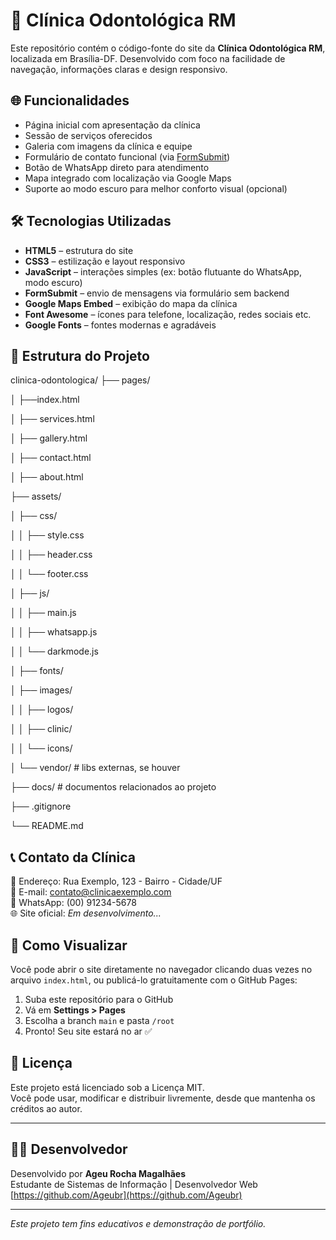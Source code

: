 # 🦷 Clínica Odontológica RM

Este repositório contém o código-fonte do site da **Clínica Odontológica RM**, localizada em Brasília-DF. Desenvolvido com foco na facilidade de navegação, informações claras e design responsivo.

## 🌐 Funcionalidades

- Página inicial com apresentação da clínica  
- Sessão de serviços oferecidos  
- Galeria com imagens da clínica e equipe  
- Formulário de contato funcional (via [FormSubmit](https://formsubmit.co/))  
- Botão de WhatsApp direto para atendimento  
- Mapa integrado com localização via Google Maps  
- Suporte ao modo escuro para melhor conforto visual (opcional)  

## 🛠 Tecnologias Utilizadas

- **HTML5** – estrutura do site  
- **CSS3** – estilização e layout responsivo  
- **JavaScript** – interações simples (ex: botão flutuante do WhatsApp, modo escuro)  
- **FormSubmit** – envio de mensagens via formulário sem backend  
- **Google Maps Embed** – exibição do mapa da clínica  
- **Font Awesome** – ícones para telefone, localização, redes sociais etc.  
- **Google Fonts** – fontes modernas e agradáveis  

## 📁 Estrutura do Projeto

clinica-odontologica/
├── pages/

│   ├──index.html

│   ├── services.html

│   ├── gallery.html

│   ├── contact.html

│   ├── about.html

├── assets/

│   ├── css/

│   │   ├── style.css

│   │   ├── header.css

│   │   └── footer.css

│   ├── js/

│   │   ├── main.js

│   │   ├── whatsapp.js

│   │   └── darkmode.js

│   ├── fonts/

│   ├── images/

│   │   ├── logos/

│   │   ├── clinic/

│   │   └── icons/

│   └── vendor/           # libs externas, se houver

├── docs/                 # documentos relacionados ao projeto

├── .gitignore

└── README.md


## 📞 Contato da Clínica

📍 Endereço: Rua Exemplo, 123 - Bairro - Cidade/UF  
📧 E-mail: contato@clinicaexemplo.com  
📱 WhatsApp: (00) 91234-5678  
🌐 Site oficial: *Em desenvolvimento...*

## 🚀 Como Visualizar

Você pode abrir o site diretamente no navegador clicando duas vezes no arquivo `index.html`, ou publicá-lo gratuitamente com o GitHub Pages:

1. Suba este repositório para o GitHub  
2. Vá em **Settings > Pages**  
3. Escolha a branch `main` e pasta `/root`  
4. Pronto! Seu site estará no ar ✅  

## 📝 Licença

Este projeto está licenciado sob a Licença MIT.  
Você pode usar, modificar e distribuir livremente, desde que mantenha os créditos ao autor.

---

## 🧑‍💻 Desenvolvedor

Desenvolvido por **Ageu Rocha Magalhães**  
Estudante de Sistemas de Informação | Desenvolvedor Web  
[https://github.com/Ageubr](https://github.com/Ageubr)  

---

*Este projeto tem fins educativos e demonstração de portfólio.*

